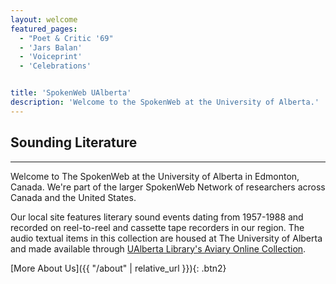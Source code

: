 ```yaml
---
layout: welcome
featured_pages:
  - "Poet & Critic '69"
  - 'Jars Balan'
  - 'Voiceprint'
  - 'Celebrations'


title: 'SpokenWeb UAlberta'
description: 'Welcome to the SpokenWeb at the University of Alberta.'
---
```


## Sounding Literature

<hr>

Welcome to The SpokenWeb at the University of Alberta in Edmonton, Canada. We're part of the larger SpokenWeb Network of researchers across Canada and the United States.

Our local site features literary sound events dating from 1957-1988 and recorded on reel-to-reel and cassette tape recorders in our region. The audio textual items in this collection are housed at The University of Alberta and made available through [UAlberta Library's Aviary Online Collection](https://ualberta.aviaryplatform.com/collections/1783).

[More About Us]({{ "/about" | relative_url }}){: .btn2}
